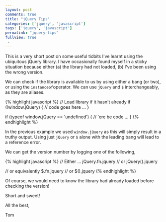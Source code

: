 ```yaml
---
layout: post
comments: true
title: "jQuery Tips"
categories: ['jquery', 'javascript']
tags: ['jquery', 'javascript']
permalink: "jquery-tips"
fullview: true
 -
---
```

This is a very short post on some useful tidbits I've learnt using the ubiquitous jQuery library. I have occasionally found myself in a sticky situation because either (a) the library had not loaded, (b) I've been using the wrong version.

We can check if the library is available to us by using either a bang (or two), or using the `instanceof`operator. We can use `jQuery` and `$` interchangeably, as they are aliases.

{% highlight javascript %}
// Load library if it hasn't already
if (!window.jQuery) { 
  // code goes here ...
}

if (typeof window.jQuery == 'undefined') {
  // 'ere be code ... 
}
{% endhighlight %}

In the previous example we used `window.jQuery` as this will simply result in a truthy output. Using just `jQuery` or `$` alone with the leading bang will lead to a reference error.

We can get the version number by logging one of the following,

{% highlight javascript %}
// Either ...
jQuery.fn.jquery // or jQuery().jquery

// or equivalently
$.fn.jquery // or $().jquery
{% endhighlight %}

Of course, we would need to know the library had already loaded before checking the version!

Short and sweet!

All the best,

Tom